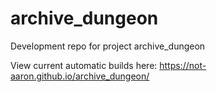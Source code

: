 # archive_dungeon
 Development repo for project archive_dungeon
 
 View current automatic builds here: https://not-aaron.github.io/archive_dungeon/
